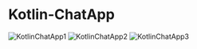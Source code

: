 # Kotlin-ChatApp

![KotlinChatApp1](https://user-images.githubusercontent.com/88456285/203164341-bb639737-0999-429a-86dc-59292a3526cb.jpg)
![KotlinChatApp2](https://user-images.githubusercontent.com/88456285/203164373-17f44eee-796d-4cf7-a99e-8a7e5c300294.jpg)
![KotlinChatApp3](https://user-images.githubusercontent.com/88456285/203164382-622b0390-09f8-461e-b952-9a9e99527584.jpg)
